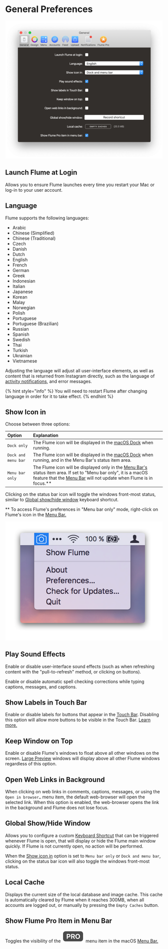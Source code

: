 # General Preferences

![](../.gitbook/assets/general.png)

## Launch Flume at Login

Allows you to ensure Flume launches every time you restart your Mac or log-in to your user account.

## Language

Flume supports the following languages: 

* Arabic
* Chinese \(Simplified\)
* Chinese \(Traditional\)
*  Czech
* Danish
* Dutch
* English
* French
* German
* Greek
* Indonesian
* Italian
* Japanese
* Korean
* Malay
* Norwegian
* Polish
* Portuguese
* Portuguese \(Brazilian\)
* Russian
* Spanish
* Swedish
* Thai
* Turkish
* Ukrainian
* Vietnamese

Adjusting the language will adjust all user-interface elements, as well as content that is returned from Instagram directly, such as the language of [activity notifications](../views/activity.md), and error messages.

{% hint style="info" %}
You will need to restart Flume after changing language in order for it to take effect.
{% endhint %}

## Show Icon in

Choose between three options:

| Option | Explanation |
| :--- | :--- |
| `Dock only` | The Flume icon will be displayed in the [macOS Dock](../misc/glossary.md#dock) when running. |
| `Dock and menu bar` | The Flume icon will be displayed in the [macOS Dock](../misc/glossary.md#dock) when running, and in the Menu Bar's status item area. |
| `Menu bar only` | The Flume icon will be displayed only in the [Menu Bar's](../misc/glossary.md#menu-bar) status item area.  If set to "Menu bar only", it is a macOS feature that the [Menu Bar](../misc/glossary.md#menu-bar) will not update when Flume is in focus.\*\* |

Clicking on the status bar icon will toggle the windows front-most status, similar to [Global show/hide window](general.md#global-showhide-window) keyboard shortcut.

\*\* To access Flume's preferences in "Menu bar only" mode, right-click on Flume's icon in the [Menu Bar.](../misc/glossary.md#menu-bar)

![](../.gitbook/assets/menubar.png)

## Play Sound Effects

Enable or disable user-interface sound effects \(such as when refreshing content with the "pull-to-refresh" method, or clicking on buttons\).

Enable or disable automatic spell checking corrections while typing captions, messages, and captions.

## Show Labels in Touch Bar

Enable or disable labels for buttons that appear in the [Touch Bar](https://support.apple.com/en-us/HT207055). Disabling this option will allow more buttons to be visible in the Touch Bar. [Learn more.](../misc/touchbar.md)

## Keep Window on Top

Enable or disable Flume's windows to float above all other windows on the screen. [Large Preview](../views/largepreview.md) windows will display above all other Flume windows regardless of this option.

## Open Web Links in Background

When clicking on web links in comments, captions, messages, or using the `Open in browser…` menu item, the default web-browser will open the selected link. When this option is enabled, the web-browser opens the link in the background and Flume does not lose focus.

## Global Show/Hide Window

Allows you to configure a custom [Keyboard Shortcut](../misc/keyboard-shortcuts.md) that can be triggered whenever Flume is open, that will display or hide the Flume main window quickly. If Flume is not currently open, no action will be performed.

When the [Show icon in](general.md#show-icon-in) option is set to `Menu bar only` or `Dock and menu bar`, clicking on the status bar icon will also toggle the windows front-most status.

## Local Cache

Displays the current size of the local database and image cache. This cache is automatically cleared by Flume when it reaches 300MB, when all accounts are logged out, or manually by pressing the `Empty Caches` button.

## Show Flume Pro Item in Menu Bar

Toggles the visibility of the ![](../.gitbook/assets/pro.png) menu item in the macOS [Menu Bar.](../misc/glossary.md#menu-bar)

